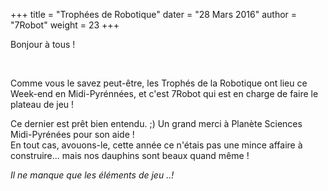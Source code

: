 +++
title = "Trophées de Robotique"
dater = "28 Mars 2016"
author = "7Robot"
weight = 23
+++

<p>
	Bonjour &agrave; tous !</p>
<p>
	&nbsp;</p>
<p>
	Comme vous le savez peut-&ecirc;tre, les Troph&eacute;s de la Robotique ont lieu ce Week-end en Midi-Pyr&eacute;nn&eacute;es, et c&#39;est 7Robot qui est en charge de faire le plateau de jeu !</p>
<p>
	Ce dernier est pr&ecirc;t bien entendu. ;) Un grand merci &agrave; Plan&egrave;te Sciences Midi-Pyr&eacute;n&eacute;es pour son aide !<br />
	En tout cas, avouons-le, cette ann&eacute;e ce n&#39;&eacute;tais pas une mince affaire &agrave; construire... mais nos dauphins sont beaux quand m&ecirc;me !</p>

<p>
	<em>Il ne manque que les &eacute;l&eacute;ments de jeu ..!</em></p>
